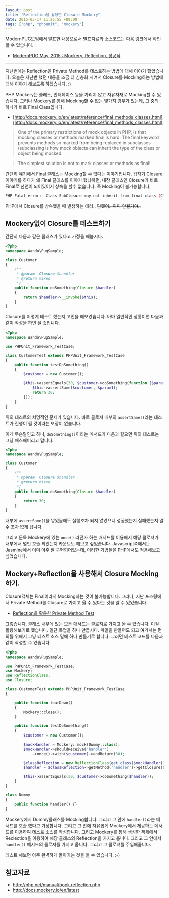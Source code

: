 ```yaml
---
layout: post
title: "Reflection을 활용한 Closure Mockery"
date: 2015-05-17 11:26:55 +09:00
tags: ["php", "phpunit", "mockery"]
---
```


ModernPUG모임에서 발표한 내용으로서 발표자료와 소스코드는 다음 링크에서 확인할 수 있습니다.

- [ModernPUG May, 2015 : Mockery, Reflection, 성공적](https://github.com/ModernPUG/meetup/tree/master/2015_05/01_Mockery_Reflection_Successful)

---

지난번에는 Reflection을 Private Method를 테스트하는 방법에 대해 이야기 했었습니다. 오늘은 지난번 했던 내용을 조금 더
심층화 시켜서 Closure를 Mocking하는 방법에 대해 이야기 해보도록 하겠습니다. :)

PHP Mockery는 클래스, 인터페이스 등을 가리지 않고 자유자재로 Mocking할 수 있습니다. 그러나 Mockery를 통해 Mocking할 수
없는 몇가지 경우가 있는데, 그 중의 하나가 바로 Final Class입니다.

- [http://docs.mockery.io/en/latest/reference/final_methods_classes.html](http://docs.mockery.io/en/latest/reference/final_methods_classes.html)

> One of the primary restrictions of mock objects in PHP, is that mocking classes or methods marked final is hard. The
> final keyword prevents methods so marked from being replaced in subclasses (subclassing is how mock objects can
> inherit the type of the class or object being mocked.

> The simplest solution is not to mark classes or methods as final!

간단히 얘기해서 Final 클래스는 Mocking할 수 없다는 이야기입니다. 갑자기 Closure 이야기를 하다가 왜 Final 클래스를
이야기 했냐하면, 내장 클래스인 Closure가 바로 Final로 선언이 되어있어서 상속을 할수 없습니다. 즉 Mocking이
불가능합니다.

```bash
PHP Fatal error:  Class SubClosure may not inherit from final class (Closure) in /Users/wani/Workspace/php/samples/language/closure/inherit.php on line 6
```

PHP에서 Closure를 상속했을 때 발생하는 에러.. ~~망했어.. 아마 안될거야..~~

## Mockery없이 Closure를 테스트하기

간단히 다음과 같은 클래스가 있다고 가정을 해봅시다.

```php
<?php
namespace Wandu\PugSample;

class Customer
{
    /**
     * @param  Closure $handler
     * @return mixed
     */
    public function doSomething(Closure $handler)
    {
        return $handler->__invoke($this);
    }
}
```

Closure를 어떻게 테스트 했는지 고민을 해보았습니다. 아마 일반적인 상황이면 다음과 같이 작성을 하면 될 것입니다.

```php
<?php
namespace Wandu\PugSample;

use PHPUnit_Framework_TestCase;

class CustomerTest extends PHPUnit_Framework_TestCase
{
    public function testDoSomething()
    {
        $customer = new Customer();

        $this->assertEquals(30, $customer->doSomething(function ($param1) use ($customer) {
            $this->assertSame($customer, $param1);
            return 30;
        }));
    }
}
```

위의 테스트의 치명적인 문제가 있습니다. 바로 클로져 내부의 `assertSame()`라는 테스트가 진행이 될 것이라는 보장이
없습니다.

이게 무슨말인고 하니, `doSomething()`이라는 메서드가 다음과 같으면 위의 테스트는 그냥 패스해버리고 맙니다.

```php
<?php
namespace Wandu\PugSample;

class Customer
{
    /**
     * @param  Closure $handler
     * @return mixed
     */
    public function doSomething(Closure $handler)
    {
        return 30;
    }
}
```

내부에 `assertSame()`을 넣었음에도 실행조차 되지 않았으니 성공했는지 실패했는지 알 수 조차 없게 됩니다.

그리고 문득 Mockery에 있는 `once()` 라던가 하는 매서드를 이용해서 해당 클로져가 내부에서 몇번 호출 되었는지 카운트도
해보고 싶었습니다. Javascript쪽에서는 Jasmine에서 이미 아주 잘 구현되어있는데, 이러한 기법들을 PHP에서도 적용해보고
싶었습니다.

## Mockery+Reflection을 사용해서 Closure Mocking하기.

Closure객체는 Final이라서 Mocking하는 것이 불가능합니다. 그러나, 지난 포스팅에서 Private Method를 Closure로 가지고 올
수 있다는 것을 알 수 있었습니다.

- [Reflection을 활용한 Private Method Test](http://blog.wani.kr/dev/php/mockery-reflection)

그렇습니다. 클래스 내부에 있는 모든 매서드는 클로져로 가지고 올 수 있습니다. 이걸 활용해보기로 했습니다. 일단 목업을
하나 만듭시다. 파일을 만들어도 되고 여기서는 편의를 위해서 그냥 테스트 소스 밑에 하나 만들기로 합니다. 그러면 테스트
코드를 다음과 같이 작성할 수 있습니다.

```php
<?php
namespace Wandu\PugSample;

use PHPUnit_Framework_TestCase;
use Mockery;
use ReflectionClass;
use Closure;

class CustomerTest extends PHPUnit_Framework_TestCase
{

    public function tearDown()
    {
        Mockery::close();
    }

    public function testDoSomething()
    {
        $customer = new Customer();

        $mockHandler = Mockery::mock(Dummy::class);
        $mockHandler->shouldReceive('handler')
            ->once()->with($customer)->andReturn(30);

        $classReflection = new ReflectionClass(get_class($mockHandler));
        $handler = $classReflection->getMethod('handler')->getClosure($mockHandler);

        $this->assertEquals(30, $customer->doSomething($handler));
    }
}

class Dummy
{
    public function handler() {}
}
```

Mockery에서 Dummy클래스를 Mocking합니다. 그리고 그 안에 `handler()`라는 메서드를 호출 했다고 가정합니다. 그리고 그
안에 자유롭게 Mockery에서 제공하는 메서드를 이용하여 테스트 소스를 작성합니다. 그리고 Mockery를 통해 생성한 객체에서
Reclection을 이용하여 해당 클래스의 Reflection을 가지고 옵니다. 그리고 그 안에서 `handler()` 메서드의 클로져를 가지고
옵니다. 그리고 그 클로져를 주입해줍니다.

테스트 해보면 아주 완벽하게 돌아가는 것을 볼 수 있습니다. :-)

## 참고자료

- http://php.net/manual/book.reflection.php
- http://docs.mockery.io/en/latest
